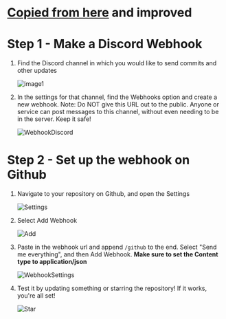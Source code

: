 # [Copied from here](https://gist.github.com/jagrosh/5b1761213e33fc5b54ec7f6379034a22) and improved

# Step 1 - Make a Discord Webhook

1. Find the Discord channel in which you would like to send commits and other updates

   ![image1](https://i.imgur.com/hfaUSZJ.png)

2. In the settings for that channel, find the Webhooks option and create a new webhook. Note: Do NOT give this URL out to the public. Anyone or service can post messages to this channel, without even needing to be in the server. Keep it safe!

   ![WebhookDiscord](http://i.imgur.com/PZE2wFu.png)

# Step 2 - Set up the webhook on Github

1. Navigate to your repository on Github, and open the Settings

   ![Settings](http://i.imgur.com/4GNq1lu.png)

2. Select Add Webhook

   ![Add](http://i.imgur.com/ZvrBQdi.png)

3. Paste in the webhook url and append `/github` to the end. Select "Send me everything", and then Add Webhook. **Make sure to set the Content type to application/json**

   ![WebhookSettings](http://i.imgur.com/mrf8Qmj.png)

4. Test it by updating something or starring the repository! If it works, you're all set!

   ![Star](http://i.imgur.com/ABlwTLf.png)

